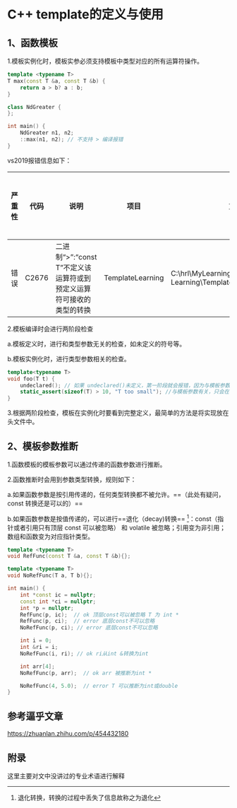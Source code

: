 # C++ template的定义与使用

## 1、函数模板

1.模板实例化时，模板实参必须支持模板中类型对应的所有运算符操作。

```cpp
template <typename T>
T max(const T &a, const T &b) {
    return a > b? a : b;
}

class NdGreater {
};

int main() {
    NdGreater n1, n2;
    ::max(n1, n2); // 不支持 > 编译报错
}
```

vs2019报错信息如下：

|严重性	|代码	|说明	|项目	|文件	|行|	禁止显示状态|
|--|--|--|--|--|--|--|
|错误|	C2676|	二进制“>”:“const T”不定义该运算符或到预定义运算符可接收的类型的转换|	TemplateLearning|	C:\hrl\MyLearning\CPP-Learning\TemplateLearning\test01.hpp|	5|	


2.模板编译时会进行两阶段检查

a.模板定义时，进行和类型参数无关的检查，如未定义的符号等。

b.模板实例化时，进行类型参数相关的检查。

```cpp
template<typename T>
void foo(T t) {
    undeclared(); // 如果 undeclared()未定义，第一阶段就会报错，因为与模板参数无关
    static_assert(sizeof(T) > 10, "T too small"); //与模板参数有关，只会在第二阶段报错
}
```

3.根据两阶段检查，模板在实例化时要看到完整定义，最简单的方法是将实现放在头文件中。

## 2、模板参数推断
1.函数模板的模板参数可以通过传递的函数参数进行推断。

2.函数推断时会用到参数类型转换，规则如下：

a.如果函数参数是按引用传递的，任何类型转换都不被允许。==（此处有疑问，const 转换还是可以的）==

b.如果函数参数是按值传递的，可以进行==退化（decay)转换== [^1]：const（指针或者引用只有顶层 const 可以被忽略） 和 volatile 被忽略；引用变为非引用；数组和函数变为对应指针类型。

```cpp
template <typename T>
void RefFunc(const T &a, const T &b){};

template <typename T>
void NoRefFunc(T a, T b){};

int main() {
    int *const ic = nullptr;
    const int *ci = nullptr;
    int *p = nullptr;
    RefFunc(p, ic);  // ok 顶层const可以被忽略 T 为 int *
    RefFunc(p, ci);  // error 底层const不可以忽略
    NoRefFunc(p, ci); // error 底层const不可以忽略

    int i = 0;
    int &ri = i;
    NoRefFunc(i, ri); // ok ri从int &转换为int

    int arr[4];
    NoRefFunc(p, arr);  // ok arr 被推断为int *

    NoRefFunc(4, 5.0);  // error T 可以推断为int或double
}
```

## 参考逼乎文章

https://zhuanlan.zhihu.com/p/454432180

## 附录

这里主要对文中没讲过的专业术语进行解释

[^1]: 退化转换，转换的过程中丢失了信息故称之为退化
